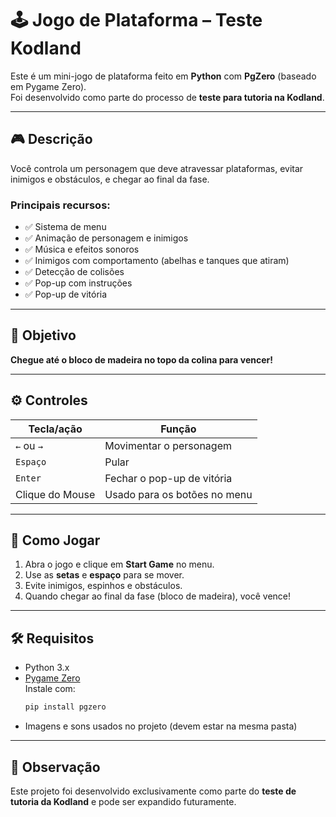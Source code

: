 # 🕹️ Jogo de Plataforma – Teste Kodland

Este é um mini-jogo de plataforma feito em **Python** com **PgZero** (baseado em Pygame Zero).  
Foi desenvolvido como parte do processo de **teste para tutoria na Kodland**.

---

## 🎮 Descrição

Você controla um personagem que deve atravessar plataformas, evitar inimigos e obstáculos, e chegar ao final da fase.

### Principais recursos:
- ✅ Sistema de menu
- ✅ Animação de personagem e inimigos
- ✅ Música e efeitos sonoros
- ✅ Inimigos com comportamento (abelhas e tanques que atiram)
- ✅ Detecção de colisões
- ✅ Pop-up com instruções
- ✅ Pop-up de vitória

---

## 🎯 Objetivo

**Chegue até o bloco de madeira no topo da colina para vencer!**

---

## ⚙️ Controles

| Tecla/ação     | Função                            |
|----------------|-----------------------------------|
| `←` ou `→`     | Movimentar o personagem           |
| `Espaço`       | Pular                             |
| `Enter`        | Fechar o pop-up de vitória        |
| Clique do Mouse| Usado para os botões no menu      |

---

## 🧠 Como Jogar

1. Abra o jogo e clique em **Start Game** no menu.
2. Use as **setas** e **espaço** para se mover.
3. Evite inimigos, espinhos e obstáculos.
4. Quando chegar ao final da fase (bloco de madeira), você vence!

---

## 🛠️ Requisitos

- Python 3.x  
- [Pygame Zero](https://pygame-zero.readthedocs.io/en/stable/)  
  Instale com:
  ```bash
  pip install pgzero
  ```
- Imagens e sons usados no projeto (devem estar na mesma pasta)

---

## 💬 Observação

Este projeto foi desenvolvido exclusivamente como parte do **teste de tutoria da Kodland** e pode ser expandido futuramente.
